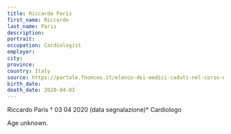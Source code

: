 ```yaml
---
title: Riccardo Paris
first_name: Riccardo
last_name: Paris
description: 
portrait: 
occupation: Cardiologist
employer: 
city: 
province: 
country: Italy
source: https://portale.fnomceo.it/elenco-dei-medici-caduti-nel-corso-dellepidemia-di-covid-19/
birth_date: 
death_date: 2020-04-03
---
```


Riccardo Paris † 03 04 2020 (data segnalazione)*
Cardiologo

Age unknown.